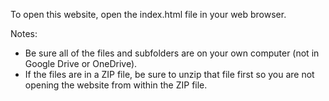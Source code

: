 To open this website, open the index.html file in your web browser.

Notes:

   - Be sure all of the files and subfolders are on your own computer (not in Google Drive or OneDrive).
   - If the files are in a ZIP file, be sure to unzip that file first so you are not opening the website from within the ZIP file.
  
